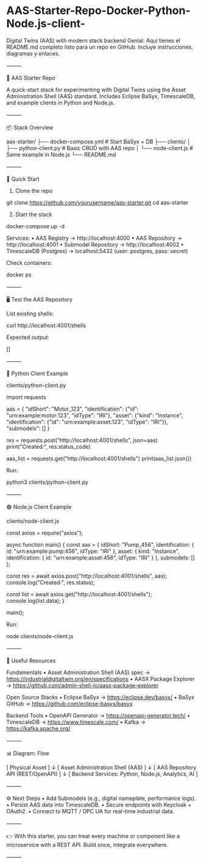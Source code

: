 # AAS-Starter-Repo-Docker-Python-Node.js-client-
Digital Twins (AAS) with modern stack backend
Genial. Aquí tienes el README.md completo listo para un repo en GitHub. Incluye instrucciones, diagramas y enlaces.

⸻

🧰 AAS Starter Repo

A quick-start stack for experimenting with Digital Twins using the Asset Administration Shell (AAS) standard.
Includes Eclipse BaSyx, TimescaleDB, and example clients in Python and Node.js.

⸻

📦 Stack Overview

aas-starter/
├── docker-compose.yml   # Start BaSyx + DB
├── clients/
│   ├── python-client.py # Basic CRUD with AAS repo
│   └── node-client.js   # Same example in Node.js
└── README.md


⸻

🚀 Quick Start

1. Clone the repo

git clone https://github.com/yourusername/aas-starter.git
cd aas-starter

2. Start the stack

docker-compose up -d

Services:
	•	AAS Registry → http://localhost:4000
	•	AAS Repository → http://localhost:4001
	•	Submodel Repository → http://localhost:4002
	•	TimescaleDB (Postgres) → localhost:5432 (user: postgres, pass: secret)

Check containers:

docker ps


⸻

🖥️ Test the AAS Repository

List existing shells:

curl http://localhost:4001/shells

Expected output:

[]


⸻

🐍 Python Client Example

clients/python-client.py

import requests

aas = {
    "idShort": "Motor_123",
    "identification": {"id": "urn:example:motor:123", "idType": "IRI"},
    "asset": {"kind": "Instance", "identification": {"id": "urn:example:asset:123", "idType": "IRI"}},
    "submodels": []
}

res = requests.post("http://localhost:4001/shells", json=aas)
print("Created:", res.status_code)

aas_list = requests.get("http://localhost:4001/shells")
print(aas_list.json())

Run:

python3 clients/python-client.py


⸻

🟢 Node.js Client Example

clients/node-client.js

const axios = require("axios");

async function main() {
  const aas = {
    idShort: "Pump_456",
    identification: { id: "urn:example:pump:456", idType: "IRI" },
    asset: { kind: "Instance", identification: { id: "urn:example:asset:456", idType: "IRI" } },
    submodels: []
  };

  const res = await axios.post("http://localhost:4001/shells", aas);
  console.log("Created:", res.status);

  const list = await axios.get("http://localhost:4001/shells");
  console.log(list.data);
}

main();

Run:

node clients/node-client.js


⸻

🔗 Useful Resources

Fundamentals
	•	Asset Administration Shell (AAS) spec → https://industrialdigitaltwin.org/en/specifications
	•	AASX Package Explorer → https://github.com/admin-shell-io/aasx-package-explorer

Open Source Stacks
	•	Eclipse BaSyx → https://eclipse.dev/basyx/
	•	BaSyx GitHub → https://github.com/eclipse-basyx/basyx

Backend Tools
	•	OpenAPI Generator → https://openapi-generator.tech/
	•	TimescaleDB → https://www.timescale.com/
	•	Kafka → https://kafka.apache.org/

⸻

📊 Diagram: Flow

[ Physical Asset ] 
        ↓
[ Asset Administration Shell (AAS) ]
        ↓
[ AAS Repository API (REST/OpenAPI) ]
        ↓
[ Backend Services: Python, Node.js, Analytics, AI ]


⸻

⚙️ Next Steps
	•	Add Submodels (e.g., digital nameplate, performance logs).
	•	Persist AAS data into TimescaleDB.
	•	Secure endpoints with Keycloak + OAuth2.
	•	Connect to MQTT / OPC UA for real-time industrial data.

⸻

👉 With this starter, you can treat every machine or component like a microservice with a REST API.
Build once, integrate everywhere.

⸻
